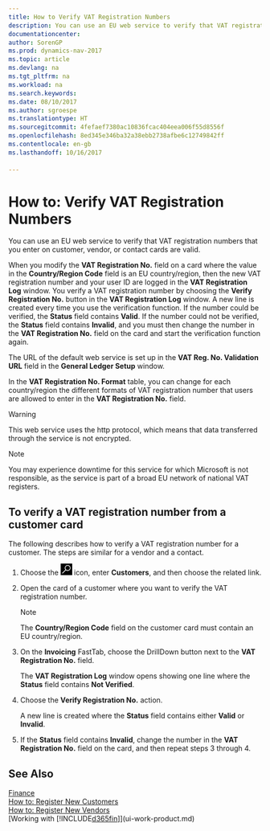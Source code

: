 ```yaml
---
title: How to Verify VAT Registration Numbers
description: You can use an EU web service to verify that VAT registration numbers that you enter on customer, vendor, or contact cards are valid.
documentationcenter: 
author: SorenGP
ms.prod: dynamics-nav-2017
ms.topic: article
ms.devlang: na
ms.tgt_pltfrm: na
ms.workload: na
ms.search.keywords: 
ms.date: 08/10/2017
ms.author: sgroespe
ms.translationtype: HT
ms.sourcegitcommit: 4fefaef7380ac10836fcac404eea006f55d8556f
ms.openlocfilehash: 8ed345e346ba32a38ebb2738afbe6c12749842ff
ms.contentlocale: en-gb
ms.lasthandoff: 10/16/2017

---
```

# <a name="how-to-verify-vat-registration-numbers"></a>How to: Verify VAT Registration Numbers
You can use an EU web service to verify that VAT registration numbers that you enter on customer, vendor, or contact cards are valid.  

 When you modify the **VAT Registration No.** field on a card where the value in the **Country/Region Code** field is an EU country/region, then the new VAT registration number and your user ID are logged in the **VAT Registration Log** window. You verify a VAT registration number by choosing the **Verify Registration No.** button in the **VAT Registration Log** window. A new line is created every time you use the verification function. If the number could be verified, the **Status** field contains **Valid**. If the number could not be verified, the **Status** field contains **Invalid**, and you must then change the number in the **VAT Registration No.** field on the card and start the verification function again.  

 The URL of the default web service is set up in the **VAT Reg. No. Validation URL** field in the **General Ledger Setup** window.  

 In the **VAT Registration No. Format** table, you can change for each country/region the different formats of VAT registration number that users are allowed to enter in the **VAT Registration No.** field.  

> [!WARNING]  
>  This web service uses the http protocol, which means that data transferred through the service is not encrypted.  

> [!NOTE]  
>  You may experience downtime for this service for which Microsoft is not responsible, as the service is part of a broad EU network of national VAT registers.  

## <a name="to-verify-a-vat-registration-number-from-a-customer-card"></a>To verify a VAT registration number from a customer card  
The following describes how to verify a VAT registration number for a customer. The steps are similar for a vendor and a contact.   
1.  Choose the ![Search for Page or Report](media/ui-search/search_small.png "Search for Page or Report icon") icon, enter **Customers**, and then choose the related link.  

2.  Open the card of a customer where you want to verify the VAT registration number.  

    > [!NOTE]  
    >  The **Country/Region Code** field on the customer card must contain an EU country/region.  
3.  On the **Invoicing** FastTab, choose the DrillDown button next to the **VAT Registration No.** field.  

    The **VAT Registration Log** window opens showing one line where the **Status** field contains **Not Verified**.  
4.  Choose the **Verify Registration No.** action.  

     A new line is created where the **Status** field contains either **Valid** or **Invalid**.  
5.  If the **Status** field contains **Invalid**, change the number in the **VAT Registration No.** field on the card, and then repeat steps 3 through 4.  

## <a name="see-also"></a>See Also  
[Finance](finance.md)  
[How to: Register New Customers](sales-how-register-new-customers.md)  
[How to: Register New Vendors](purchasing-how-register-new-vendors.md)  
[Working with [!INCLUDE[d365fin](includes/d365fin_md.md)]](ui-work-product.md)

